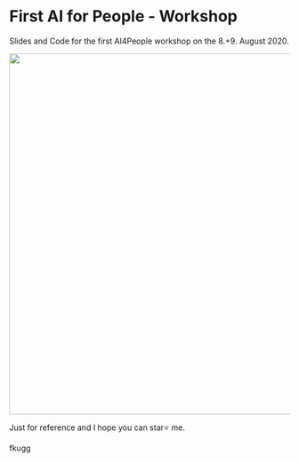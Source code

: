 # First AI for People - Workshop
Slides and Code for the first AI4People workshop on the 8.+9. August 2020.

<img src="https://i.imgur.com/CLM9nQL.jpg" width="650">

Just for reference and I hope you can star⭐ me.

fkugg 
